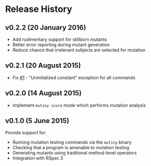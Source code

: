 # Release History

## v0.2.2 (20 January 2016)
* Add rudimentary support for stillborn mutants
* Better error reporting during mutant generation
* Reduce chance that irrelevant subjects are selected for mutation

## v0.2.1 (20 August 2015)
* Fix [#1](https://github.com/mutiny/mutiny/issues/1) - "Uninitialized constant" exception for all commands

## v0.2.0 (14 August 2015)
* Implement `mutiny score` mode which performs mutation analysis

## v0.1.0 (5 June 2015)
Provide support for:
* Running mutation testing commands via the `mutiny` binary
* Checking that a program is amenable to mutation testing
* Generating mutants using traditional method-level operators
* Integration with RSpec 3
